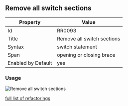 ## Remove all switch sections

Property | Value
--- | --- 
Id | RR0093
Title | Remove all switch sections
Syntax | switch statement
Span | opening or closing brace
Enabled by Default | yes

### Usage

![Remove all switch sections](../../images/refactorings/RemoveAllSwitchSections.png)

[full list of refactorings](Refactorings.md)
